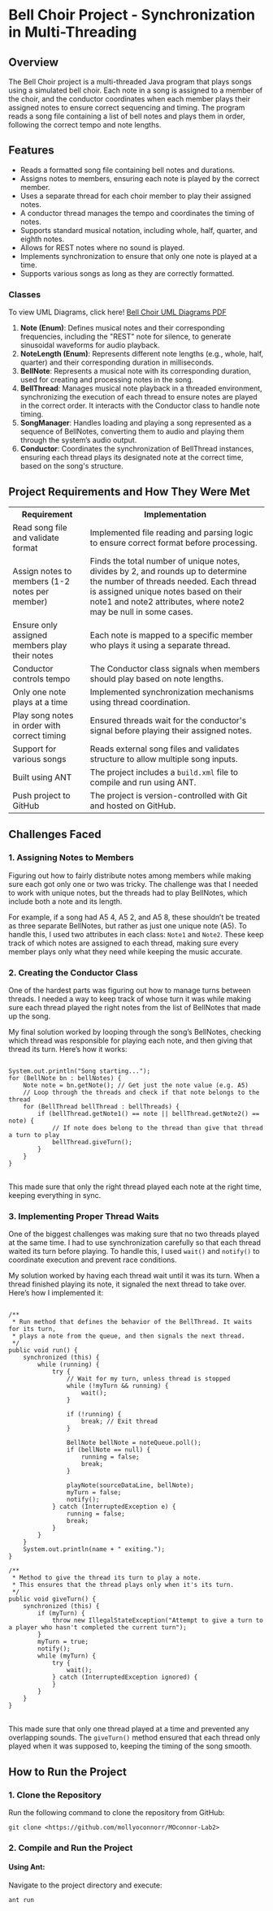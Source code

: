 # Bell Choir Project - Synchronization in Multi-Threading

<h2>Overview</h2>
<p>The Bell Choir project is a multi-threaded Java program that plays songs using a simulated bell choir. Each note in a song is assigned to a member of the choir, and the conductor coordinates when each member plays their assigned notes to ensure correct sequencing and timing. The program reads a song file containing a list of bell notes and plays them in order, following the correct tempo and note lengths.</p>

<h2>Features</h2>
<ul>
    <li>Reads a formatted song file containing bell notes and durations.</li>
    <li>Assigns notes to members, ensuring each note is played by the correct member.</li>
    <li>Uses a separate thread for each choir member to play their assigned notes.</li>
    <li>A conductor thread manages the tempo and coordinates the timing of notes.</li>
    <li>Supports standard musical notation, including whole, half, quarter, and eighth notes.</li>
    <li>Allows for REST notes where no sound is played.</li>
    <li>Implements synchronization to ensure that only one note is played at a time.</li>
    <li>Supports various songs as long as they are correctly formatted.</li>
</ul>

<h3>Classes</h3>
<p>To view UML Diagrams, click here! <a href="https://github.com/user-attachments/files/18914096/Juice.Bottler_.UML.Diagrams.pdf" target="_blank">Bell Choir UML Diagrams PDF</a></p>

<ol>
    <li><strong>Note (Enum)</strong>: Defines musical notes and their corresponding frequencies, including the "REST" note for silence, to generate sinusoidal waveforms for audio playback.</li>
    <li><strong>NoteLength (Enum)</strong>: Represents different note lengths (e.g., whole, half, quarter) and their corresponding duration in milliseconds.</li>
    <li><strong>BellNote</strong>: Represents a musical note with its corresponding duration, used for creating and processing notes in the song.</li>
    <li><strong>BellThread</strong>: Manages musical note playback in a threaded environment, synchronizing the execution of each thread to ensure notes are played in the correct order. It interacts with the Conductor class to handle note timing.</li>
    <li><strong>SongManager</strong>: Handles loading and playing a song represented as a sequence of BellNotes, converting them to audio and playing them through the system’s audio output.</li>
    <li><strong>Conductor</strong>: Coordinates the synchronization of BellThread instances, ensuring each thread plays its designated note at the correct time, based on the song's structure.</li>
</ol>

<h2>Project Requirements and How They Were Met</h2>
<table>
    <tr>
        <th>Requirement</th>
        <th>Implementation</th>
    </tr>
    <tr>
        <td>Read song file and validate format</td>
        <td>Implemented file reading and parsing logic to ensure correct format before processing.</td>
    </tr>
    <tr>
        <td>Assign notes to members (1-2 notes per member)</td>
        <td>Finds the total number of unique notes, divides by 2, and rounds up to determine the number of threads needed. Each thread is assigned unique notes based on their note1 and note2 attributes, where note2 may be null in some cases.</td>
    </tr>
    <tr>
        <td>Ensure only assigned members play their notes</td>
        <td>Each note is mapped to a specific member who plays it using a separate thread.</td>
    </tr>
    <tr>
        <td>Conductor controls tempo</td>
        <td>The Conductor class signals when members should play based on note lengths.</td>
    </tr>
    <tr>
        <td>Only one note plays at a time</td>
        <td>Implemented synchronization mechanisms using thread coordination.</td>
    </tr>
    <tr>
        <td>Play song notes in order with correct timing</td>
        <td>Ensured threads wait for the conductor's signal before playing their assigned notes.</td>
    </tr>
    <tr>
        <td>Support for various songs</td>
        <td>Reads external song files and validates structure to allow multiple song inputs.</td>
    </tr>
    <tr>
        <td>Built using ANT</td>
        <td>The project includes a <code>build.xml</code> file to compile and run using ANT.</td>
    </tr>
    <tr>
        <td>Push project to GitHub</td>
        <td>The project is version-controlled with Git and hosted on GitHub.</td>
    </tr>
</table>

<h2>Challenges Faced</h2>

<h3>1. Assigning Notes to Members</h3>
<p>Figuring out how to fairly distribute notes among members while making sure each got only one or two was tricky. The challenge was that I needed to work with unique notes, but the threads had to play BellNotes, which include both a note and its length.</p>

<p>For example, if a song had A5 4, A5 2, and A5 8, these shouldn’t be treated as three separate BellNotes, but rather as just one unique note (A5). To handle this, I used two attributes in each class: <code>Note1</code> and <code>Note2</code>. These keep track of which notes are assigned to each thread, making sure every member plays only what they need while keeping the music accurate.</p>

<h3>2. Creating the Conductor Class</h3>
<p>One of the hardest parts was figuring out how to manage turns between threads. I needed a way to keep track of whose turn it was while making sure each thread played the right notes from the list of BellNotes that made up the song.</p>

<p>My final solution worked by looping through the song’s BellNotes, checking which thread was responsible for playing each note, and then giving that thread its turn. Here’s how it works:</p>

<pre>
<code>
System.out.println("Song starting...");
for (BellNote bn : bellNotes) {
    Note note = bn.getNote(); // Get just the note value (e.g. A5)
    // Loop through the threads and check if that note belongs to the thread
    for (BellThread bellThread : bellThreads) {
        if (bellThread.getNote1() == note || bellThread.getNote2() == note) {
            // If note does belong to the thread than give that thread a turn to play
            bellThread.giveTurn();
        }
    }
}
</code>
</pre>

<p>This made sure that only the right thread played each note at the right time, keeping everything in sync.</p>

<h3>3. Implementing Proper Thread Waits</h3>
<p>One of the biggest challenges was making sure that no two threads played at the same time. I had to use synchronization carefully so that each thread waited its turn before playing. To handle this, I used <code>wait()</code> and <code>notify()</code> to coordinate execution and prevent race conditions.</p>

<p>My solution worked by having each thread wait until it was its turn. When a thread finished playing its note, it signaled the next thread to take over. Here’s how I implemented it:</p>

<pre>
<code>
/**
 * Run method that defines the behavior of the BellThread. It waits for its turn, 
 * plays a note from the queue, and then signals the next thread.
 */
public void run() {
    synchronized (this) {
        while (running) {
            try {
                // Wait for my turn, unless thread is stopped
                while (!myTurn && running) {
                    wait();
                }

                if (!running) {
                    break; // Exit thread
                }

                BellNote bellNote = noteQueue.poll();
                if (bellNote == null) {
                    running = false;
                    break;
                }

                playNote(sourceDataLine, bellNote);
                myTurn = false;
                notify();
            } catch (InterruptedException e) {
                running = false;
                break;
            }
        }
    }
    System.out.println(name + " exiting.");
}

/**
 * Method to give the thread its turn to play a note.
 * This ensures that the thread plays only when it's its turn.
 */
public void giveTurn() {
    synchronized (this) {
        if (myTurn) {
            throw new IllegalStateException("Attempt to give a turn to a player who hasn't completed the current turn");
        }
        myTurn = true;
        notify();
        while (myTurn) {
            try {
                wait();
            } catch (InterruptedException ignored) {
            }
        }
    }
}
</code>
</pre>

<p>This made sure that only one thread played at a time and prevented any overlapping sounds. The <code>giveTurn()</code> method ensured that each thread only played when it was supposed to, keeping the timing of the song smooth.</p>

<h2>How to Run the Project</h2>

<h3>1. Clone the Repository</h3>
<p>Run the following command to clone the repository from GitHub:</p>
<pre><code>git clone &lt;https://github.com/mollyoconnorr/MOconnor-Lab2&gt;</code></pre>

<h3>2. Compile and Run the Project</h3>

<h4>Using <strong>Ant</strong>:</h4>
<p>Navigate to the project directory and execute:</p>
<pre><code>ant run</code></pre>

